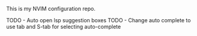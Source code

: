 
This is my NVIM configuration repo.


TODO - Auto open lsp suggestion boxes
TODO - Change auto complete to use tab and S-tab for selecting auto-complete 


